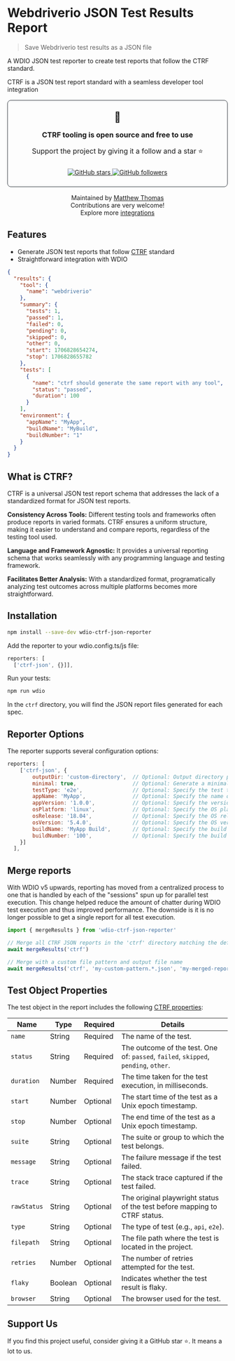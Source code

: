 # Webdriverio JSON Test Results Report

> Save Webdriverio test results as a JSON file

A WDIO JSON test reporter to create test reports that follow the CTRF standard.

CTRF is a JSON test report standard with a seamless developer tool integration

<div align="center">
<div style="padding: 1.5rem; border-radius: 8px; margin: 1rem 0; border: 1px solid #30363d;">
<span style="font-size: 23px;">💚</span>
<h3 style="margin: 1rem 0;">CTRF tooling is open source and free to use</h3>
<p style="font-size: 16px;">Support the project by giving it a follow and a star ⭐</p>

<div style="margin-top: 1.5rem;">
<a href="https://github.com/ctrf-io/wdio-ctrf-json-reporter">
<img src="https://img.shields.io/github/stars/ctrf-io/wdio-ctrf-json-reporter?style=for-the-badge&color=2ea043" alt="GitHub stars">
</a>
<a href="https://github.com/ctrf-io">
<img src="https://img.shields.io/github/followers/ctrf-io?style=for-the-badge&color=2ea043" alt="GitHub followers">
</a>
</div>
</div>

<p style="font-size: 14px; margin: 1rem 0;">
Maintained by <a href="https://github.com/ma11hewthomas">Matthew Thomas</a><br/>
Contributions are very welcome! <br/>
Explore more <a href="https://www.ctrf.io/integrations">integrations</a>
</p>
</div>

## Features

- Generate JSON test reports that follow [CTRF](https://ctrf.io) standard
- Straightforward integration with WDIO

```json
{
  "results": {
    "tool": {
      "name": "webdriverio"
    },
    "summary": {
      "tests": 1,
      "passed": 1,
      "failed": 0,
      "pending": 0,
      "skipped": 0,
      "other": 0,
      "start": 1706828654274,
      "stop": 1706828655782
    },
    "tests": [
      {
        "name": "ctrf should generate the same report with any tool",
        "status": "passed",
        "duration": 100
      }
    ],
    "environment": {
      "appName": "MyApp",
      "buildName": "MyBuild",
      "buildNumber": "1"
    }
  }
}
```

## What is CTRF?

CTRF is a universal JSON test report schema that addresses the lack of a standardized format for JSON test reports.

**Consistency Across Tools:** Different testing tools and frameworks often produce reports in varied formats. CTRF ensures a uniform structure, making it easier to understand and compare reports, regardless of the testing tool used.

**Language and Framework Agnostic:** It provides a universal reporting schema that works seamlessly with any programming language and testing framework.

**Facilitates Better Analysis:** With a standardized format, programatically analyzing test outcomes across multiple platforms becomes more straightforward.

## Installation

```bash
npm install --save-dev wdio-ctrf-json-reporter
```

Add the reporter to your wdio.config.ts/js file:

```javascript
reporters: [
  ['ctrf-json', {}]],
```

Run your tests:

```bash
npm run wdio
```

In the `ctrf` directory, you will find the JSON report files generated for each spec.

## Reporter Options

The reporter supports several configuration options:

```javascript
reporters: [
    ['ctrf-json', {
        outputDir: 'custom-directory',  // Optional: Output directory path. Defaults to 'ctrf'.
        minimal: true,                  // Optional: Generate a minimal report. Defaults to 'false'.
        testType: 'e2e',                // Optional: Specify the test type (e.g., 'api', 'e2e'). Defaults to 'e2e'.
        appName: 'MyApp',               // Optional: Specify the name of the application under test.
        appVersion: '1.0.0',            // Optional: Specify the version of the application under test.
        osPlatform: 'linux',            // Optional: Specify the OS platform.
        osRelease: '18.04',             // Optional: Specify the OS release version.
        osVersion: '5.4.0',             // Optional: Specify the OS version.
        buildName: 'MyApp Build',       // Optional: Specify the build name.
        buildNumber: '100',             // Optional: Specify the build number.
    }]
  ],
```

## Merge reports

With WDIO v5 upwards, reporting has moved from a centralized process to one that is handled by each of the "sessions" spun up for parallel test execution. This change helped reduce the amount of chatter during WDIO test execution and thus improved performance. The downside is it is no longer possible to get a single report for all test execution.

```js
import { mergeResults } from 'wdio-ctrf-json-reporter'

// Merge all CTRF JSON reports in the 'ctrf' directory matching the default pattern
await mergeResults('ctrf')

// Merge with a custom file pattern and output file name
await mergeResults('ctrf', 'my-custom-pattern.*.json', 'my-merged-report.json')
```

## Test Object Properties

The test object in the report includes the following [CTRF properties](https://ctrf.io/docs/schema/test):

| Name        | Type    | Required | Details                                                                             |
| ----------- | ------- | -------- | ----------------------------------------------------------------------------------- |
| `name`      | String  | Required | The name of the test.                                                               |
| `status`    | String  | Required | The outcome of the test. One of: `passed`, `failed`, `skipped`, `pending`, `other`. |
| `duration`  | Number  | Required | The time taken for the test execution, in milliseconds.                             |
| `start`     | Number  | Optional | The start time of the test as a Unix epoch timestamp.                               |
| `stop`      | Number  | Optional | The end time of the test as a Unix epoch timestamp.                                 |
| `suite`     | String  | Optional | The suite or group to which the test belongs.                                       |
| `message`   | String  | Optional | The failure message if the test failed.                                             |
| `trace`     | String  | Optional | The stack trace captured if the test failed.                                        |
| `rawStatus` | String  | Optional | The original playwright status of the test before mapping to CTRF status.           |
| `type`      | String  | Optional | The type of test (e.g., `api`, `e2e`).                                              |
| `filepath`  | String  | Optional | The file path where the test is located in the project.                             |
| `retries`   | Number  | Optional | The number of retries attempted for the test.                                       |
| `flaky`     | Boolean | Optional | Indicates whether the test result is flaky.                                         |
| `browser`   | String  | Optional | The browser used for the test.                                                      |

## Support Us

If you find this project useful, consider giving it a GitHub star ⭐. It means a lot to us.
